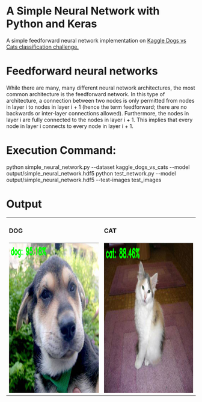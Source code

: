 # A Simple Neural Network with Python and Keras

A simple feedforward neural network implementation on <a href="https://www.kaggle.com/c/dogs-vs-cats/data"> Kaggle Dogs vs Cats classification challenge.</a>

# Feedforward neural networks
While there are many, many different neural network architectures, the most common architecture is the feedforward network. In this type of architecture, a connection between two nodes is only permitted from nodes in layer i to nodes in layer i + 1 (hence the term feedforward; there are no backwards or inter-layer connections allowed).
Furthermore, the nodes in layer i are fully connected to the nodes in layer i + 1. This implies that every node in layer i connects to every node in layer i + 1.

# Execution Command:
python simple_neural_network.py --dataset kaggle_dogs_vs_cats --model output/simple_neural_network.hdf5
python test_network.py --model output/simple_neural_network.hdf5 --test-images test_images

# Output

<table>
  <tr>
     <td> <h3>DOG</h3> </td>
     <td> <h3>CAT</h3> </td>
  </tr>
  <tr>
    <td> <img src="dog_predicted.png"  alt="1" width = 600px height = 400px ></td>
    <td><img src="cat_predicted.png" alt="2" width = 600px height = 400px></td>
   </tr> 
</table>
